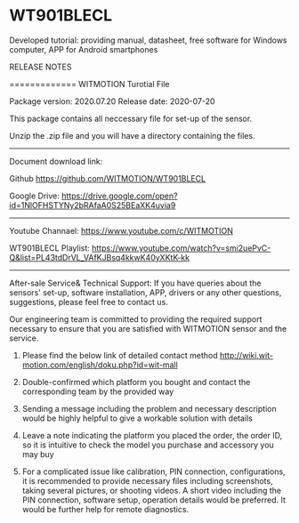 # WT901BLECL
 Developed tutorial: providing manual, datasheet, free software for Windows computer, APP for Android smartphones
 
RELEASE NOTES

=============
WITMOTION Turotial File 

Package version: 2020.07.20
Release date:    2020-07-20

This package contains all neccessary file for set-up of the sensor. 

Unzip the .zip file and you will have a directory containing the files.

-----------

Document download link:

Github 
https://github.com/WITMOTION/WT901BLECL

Google Drive: 
https://drive.google.com/open?id=1NlOFHSTYNy2bRAfaA0S25BEaXK4uvia9

-----------
Youtube Channael: 
https://www.youtube.com/c/WITMOTION

WT901BLECL Playlist: 
https://www.youtube.com/watch?v=smi2uePvC-Q&list=PL43tdDrVL_VAfKJBsq4kkwK40yXKtK-kk

-----------
After-sale Service& Technical Support: 
If you have queries about the sensors' set-up, software installation, APP, drivers
or any other questions, suggestions, please feel free to contact us.

Our engineering team is committed to providing the required support necessary 
to ensure that you are satisfied with WITMOTION sensor and the service.

1. Please find the below link of detailed contact method
http://wiki.wit-motion.com/english/doku.php?id=wit-mall

2. Double-confirmed which platform you bought and 
contact the corresponding team by the provided way

3. Sending a message including the problem and necessary description 
would be highly helpful to give a workable solution with details

4. Leave a note indicating the platform you placed the order, 
the order ID, so it is intuitive to check the model you purchase 
and accessory you may buy

5. For a complicated issue like calibration, PIN connection, configurations, 
it is recommended to provide necessary files including screenshots, 
taking several pictures, or shooting videos. A short video including the PIN connection, 
software setup, operation details would be preferred.
It would be further help for remote diagnostics.
